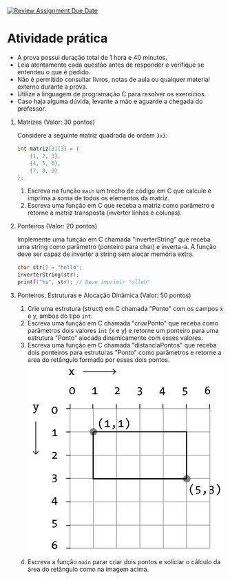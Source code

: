[![Review Assignment Due Date](https://classroom.github.com/assets/deadline-readme-button-24ddc0f5d75046c5622901739e7c5dd533143b0c8e959d652212380cedb1ea36.svg)](https://classroom.github.com/a/wp9paGMg)
# Atividade prática

- A prova possui duração total de 1 hora e 40 minutos.
- Leia atentamente cada questão antes de responder e verifique se entendeu o que é pedido.
- Não é permitido consultar livros, notas de aula ou qualquer material externo durante a prova.
- Utilize a linguagem de programação C para resolver os exercícios.
- Caso haja alguma dúvida, levante a mão e aguarde a chegada do professor.

1. Matrizes (Valor: 30 pontos)

    Considere a seguinte matriz quadrada de ordem `3x3`:

    ```c
    int matriz[3][3] = {
        {1, 2, 3},
        {4, 5, 6},
        {7, 8, 9}
    };
    ```
    1. Escreva na função `main` um trecho de código em C que calcule e imprima a soma de todos os elementos da matriz.
    1. Escreva uma função em C que receba a matriz como parâmetro e retorne a matriz transposta (inverter linhas e colunas).


1. Ponteiros (Valor: 20 pontos)

    Implemente uma função em C chamada "inverterString" que receba uma string como parâmetro (ponteiro para char) e inverta-a. A função deve ser capaz de inverter a string sem alocar memória extra.
    ```c
    char str[] = "hello";
    inverterString(str);
    printf("%s", str); // Deve imprimir "olleh"    
    ```

1. Ponteiros, Estruturas e Alocação Dinâmica (Valor: 50 pontos)

    1. Crie uma estrutura (struct) em C chamada "Ponto" com os campos x e y, ambos do tipo `int`.
    1. Escreva uma função em C chamada "criarPonto" que receba como parâmetros dois valores `int` (x e y) e retorne um ponteiro para uma estrutura "Ponto" alocada dinamicamente com esses valores.
    1. Escreva uma função em C chamada "distanciaPontos" que receba dois ponteiros para estruturas "Ponto" como parâmetros e retorne a area do retângulo formado por esses dois pontos. 
    ![](./img/PlanoCarte.png)
    1. Escreva a função `main` parar criar dois pontos e soliciar o cálculo da área do retângulo como na imagem acima. 